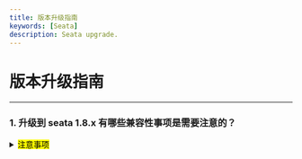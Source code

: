 ```yaml
---
title: 版本升级指南
keywords: [Seata]
description: Seata upgrade.
---
```


# 版本升级指南

------

<h3>1. 升级到 seata 1.8.x 有哪些兼容性事项是需要注意的？</h3>
<details>
  <summary><mark>注意事项</mark></summary>
  从1.7.x 版本升级1.8.x 版本，无论 client SDK 还是 seata-server 都是完全平滑兼容的，无需除升级版本外的其他改动。
</details>
